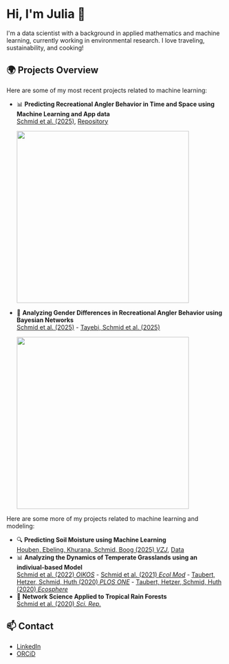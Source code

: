 # Hi, I'm Julia 👋
I'm a data scientist with a background in applied mathematics and machine learning, currently working in environmental research. I love traveling, sustainability, and cooking!

## 🌍 Projects Overview
Here are some of my most recent projects related to machine learning:

- 📊 **Predicting Recreational Angler Behavior in Time and Space using Machine Learning and App data**  
  [Schmid et al. (2025)](https://arxiv.org/abs/2409.17425), [Repository](https://github.com/schmidj/PredictingAnglerActivityOntario)  

  <img src="https://github.com/schmidj/assets/blob/main/Project1.png" width = 400>
  
- 🚀 **Analyzing Gender Differences in Recreational Angler Behavior using Bayesian Networks**  
  [Schmid et al. (2025)](https://arxiv.org/abs/2409.07492) - [Tayebi, Schmid et al. (2025)](https://arxiv.org/abs/2402.07964)
   
  <img src="https://github.com/schmidj/assets/blob/main/Project2.png" width = 400 >
  

Here are some more of my projects related to machine learning and modeling:

- 🔍 **Predicting Soil Moisture using Machine Learning**  
  [Houben, Ebeling, Khurana, Schmid, Boog (2025) *VZJ*](https://acsess.onlinelibrary.wiley.com/doi/full/10.1002/vzj2.70011), [Data](https://zenodo.org/records/14871615)  
- 📊 **Analyzing the Dynamics of Temperate Grasslands using an indiviual-based Model**  
  [Schmid et al. (2022) *OIKOS*](https://nsojournals.onlinelibrary.wiley.com/doi/10.1111/oik.09108) - [Schmid et al. (2021) *Ecol Mod*](https://www.sciencedirect.com/science/article/pii/S0304380020304592?via%3Dihub) - [Taubert, Hetzer, Schmid, Huth (2020) *PLOS ONE*](https://journals.plos.org/plosone/article?id=10.1371/journal.pone.0236546) - [Taubert, Hetzer, Schmid, Huth (2020) *Ecosphere*](https://esajournals.onlinelibrary.wiley.com/doi/10.1002/ecs2.3205)
- 🚀 **Network Science Applied to Tropical Rain Forests**  
  [Schmid et al. (2020) *Sci. Rep.*](https://www.nature.com/articles/s41598-020-70052-8)


## 📫 Contact
- [LinkedIn](https://linkedin.com/in/julia-schmid-5a6806b1)
- [ORCiD](https://orcid.org/0000-0003-2378-8980) 

<!--
**schmidj/schmidj** is a ✨ _special_ ✨ repository because its `README.md` (this file) appears on your GitHub profile.

Here are some ideas to get you started:

- 🔭 I’m currently working on ...
- 🌱 I’m currently learning ...
- 👯 I’m looking to collaborate on ...
- 🤔 I’m looking for help with ...
- 💬 Ask me about ...
- ⚡ Fun fact: ...
-->
